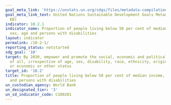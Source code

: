 ```yaml
---
goal_meta_link: 'https://unstats.un.org/sdgs/files/metadata-compilation/Metadata-Goal-10.pdf '
goal_meta_link_text: United Nations Sustainable Development Goals Metadata (PDF 565
  KB)
indicator: 10.2.1
indicator_name: Proportion of people living below 50 per cent of median income, by
  sex, age and persons with disabilities
layout: indicator
permalink: /10-2-1/
reporting_status: notstarted
sdg_goal: '10'
target: By 2030, empower and promote the social, economic and political inclusion
  of all, irrespective of age, sex, disability, race, ethnicity, origin, religion
  or economic or other status
target_id: '10.2'
title: Proportion of people living below 50 per cent of median income, by sex, age
  and persons with disabilities
un_custodian_agency: World Bank
un_designated_tier: '3'
un_sd_indicator_code: C100201
---
```

